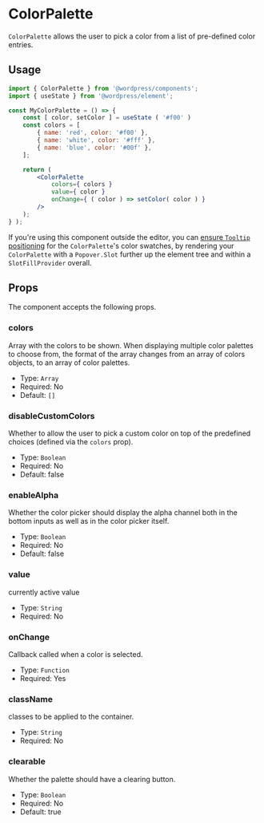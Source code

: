 # ColorPalette

`ColorPalette` allows the user to pick a color from a list of pre-defined color entries.

## Usage

```jsx
import { ColorPalette } from '@wordpress/components';
import { useState } from '@wordpress/element';

const MyColorPalette = () => {
	const [ color, setColor ] = useState ( '#f00' )
	const colors = [
		{ name: 'red', color: '#f00' },
		{ name: 'white', color: '#fff' },
		{ name: 'blue', color: '#00f' },
	];

	return (
		<ColorPalette
			colors={ colors }
			value={ color }
			onChange={ ( color ) => setColor( color ) }
		/>
	);
} );
```

If you're using this component outside the editor, you can
[ensure `Tooltip` positioning](/packages/components/README.md#popovers-and-tooltips)
for the `ColorPalette`'s color swatches, by rendering your `ColorPalette` with a
`Popover.Slot` further up the element tree and within a
`SlotFillProvider` overall.

## Props

The component accepts the following props.

### colors
Array with the colors to be shown. When displaying multiple color palettes to choose from, the format of the array changes from an array of colors objects, to an array of color palettes.

-   Type: `Array`
-   Required: No
-   Default: `[]`

### disableCustomColors

Whether to allow the user to pick a custom color on top of the predefined choices (defined via the `colors` prop).

-   Type: `Boolean`
-   Required: No
-   Default: false

### enableAlpha

Whether the color picker should display the alpha channel both in the bottom inputs as well as in the color picker itself.

-   Type: `Boolean`
-   Required: No
-   Default: false

### value

currently active value

-   Type: `String`
-   Required: No

### onChange

Callback called when a color is selected.

-   Type: `Function`
-   Required: Yes

### className

classes to be applied to the container.

-   Type: `String`
-   Required: No

### clearable

Whether the palette should have a clearing button.

-   Type: `Boolean`
-   Required: No
-   Default: true
